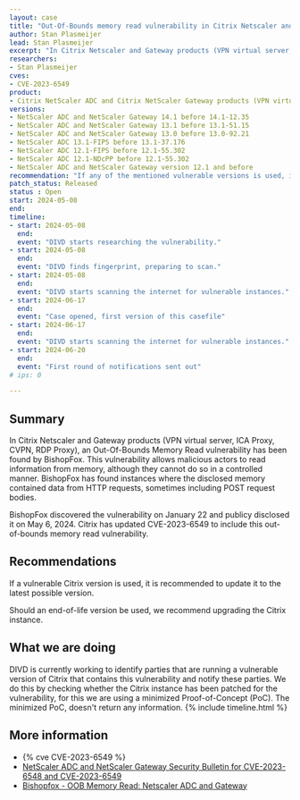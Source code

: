 ```yaml
---
layout: case
title: "Out-Of-Bounds memory read vulnerability in Citrix Netscaler and Gateway"
author: Stan Plasmeijer
lead: Stan Plasmeijer
excerpt: "In Citrix Netscaler and Gateway products (VPN virtual server, ICA Proxy, CVPN, RDP Proxy), an Out-Of-Bounds Memory Read vulnerability has been found by BishopFox. This vulnerability lets unauthenticated attackers obtain information from memory. However, it does not allow attackers to retrieve controlled information from memory."
researchers:
- Stan Plasmeijer
cves:
- CVE-2023-6549
product:
- Citrix NetScaler ADC and Citrix NetScaler Gateway products (VPN virtual server, ICA Proxy, CVPN, RDP Proxy)
versions: 
- NetScaler ADC and NetScaler Gateway 14.1 before 14.1-12.35
- NetScaler ADC and NetScaler Gateway 13.1 before 13.1-51.15
- NetScaler ADC and NetScaler Gateway 13.0 before 13.0-92.21
- NetScaler ADC 13.1-FIPS before 13.1-37.176
- NetScaler ADC 12.1-FIPS before 12.1-55.302
- NetScaler ADC 12.1-NDcPP before 12.1-55.302
- NetScaler ADC and NetScaler Gateway version 12.1 and before
recommendation: "If any of the mentioned vulnerable versions is used, it's recommend to update to atleast a patched version. When version 12.1 or before is used, an upgrade is needed."
patch_status: Released
status : Open
start: 2024-05-08
end:
timeline:
- start: 2024-05-08
  end:
  event: "DIVD starts researching the vulnerability."
- start: 2024-05-08
  end:
  event: "DIVD finds fingerprint, preparing to scan."
- start: 2024-05-08
  end:
  event: "DIVD starts scanning the internet for vulnerable instances."
- start: 2024-06-17
  end:
  event: "Case opened, first version of this casefile"
- start: 2024-06-17
  end:
  event: "DIVD starts scanning the internet for vulnerable instances."
- start: 2024-06-20
  end:
  event: "First round of notifications sent out"
# ips: 0

---
```


## Summary

In Citrix Netscaler and Gateway products (VPN virtual server, ICA Proxy, CVPN, RDP Proxy), an Out-Of-Bounds Memory Read vulnerability has been found by BishopFox. This vulnerability allows malicious actors to read information from memory, although they cannot do so in a controlled manner. BishopFox has found instances where the disclosed memory contained data from HTTP requests, sometimes including POST request bodies.

BishopFox discovered the vulnerability on January 22 and publicy disclosed it on May 6, 2024. Citrix has updated CVE-2023-6549 to include this out-of-bounds memory read vulnerability.

## Recommendations

If a vulnerable Citrix version is used, it is recommended to update it to the latest possible version.

Should an end-of-life version be used, we recommend upgrading the Citrix instance.

## What we are doing

DIVD is currently working to identify parties that are running a vulnerable version of Citrix that contains this vulnerability and notify these parties. We do this by checking whether the Citrix instance has been patched for the vulnerability, for this we are using a minimized Proof-of-Concept (PoC). The minimized PoC, doesn't return any information.
{% include timeline.html %}

## More information

* {% cve CVE-2023-6549 %}
* [NetScaler ADC and NetScaler Gateway Security Bulletin for CVE-2023-6548 and CVE-2023-6549](https://support.citrix.com/article/CTX584986/netscaler-adc-and-netscaler-gateway-security-bulletin-for-cve20236548-and-cve20236549)
* [Bishopfox - OOB Memory Read: Netscaler ADC and Gateway](https://bishopfox.com/blog/netscaler-adc-and-gateway-advisory)